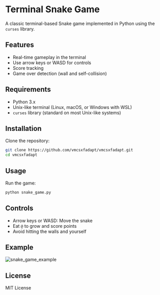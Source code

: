 # Terminal Snake Game

A classic terminal-based Snake game implemented in Python using the `curses` library.

## Features

- Real-time gameplay in the terminal
- Use arrow keys or WASD for controls
- Score tracking
- Game over detection (wall and self-collision)

## Requirements

- Python 3.x
- Unix-like terminal (Linux, macOS, or Windows with WSL)
- `curses` library (standard on most Unix-like systems)

## Installation

Clone the repository:

```bash
git clone https://github.com/vmcsxfadapt/vmcsxfadapt.git
cd vmcsxfadapt
```

## Usage

Run the game:

```bash
python snake_game.py
```

## Controls

- Arrow keys or WASD: Move the snake
- Eat `@` to grow and score points
- Avoid hitting the walls and yourself

## Example

![snake_game_example](https://user-images.githubusercontent.com/00000000/000000000-00000000-00000000.png)

## License

MIT License
